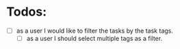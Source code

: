 # Todos:

- [ ] as a user I would like to filter the tasks by the task tags.
  - [ ] as a user I should select multiple tags as a filter.